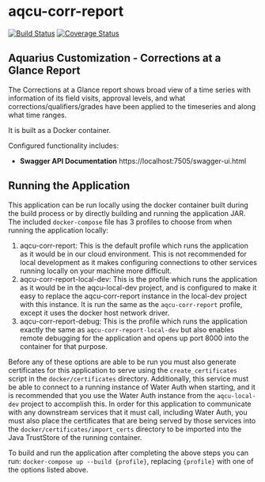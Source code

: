 # aqcu-corr-report


[![Build Status](https://travis-ci.org/USGS-CIDA/aqcu-corr-report.svg?branch=master)](https://travis-ci.org/USGS-CIDA/aqcu-corr-report) [![Coverage Status](https://coveralls.io/repos/github/USGS-CIDA/aqcu-corr-report/badge.svg?branch=master)](https://coveralls.io/github/USGS-CIDA/aqcu-corr-report?branch=master)

## Aquarius Customization - Corrections at a Glance Report

The Corrections at a Glance report shows broad view of a time series with information of its field visits, approval levels, and what corrections/qualifiers/grades have been applied to the timeseries and along what time ranges.

It is built as a Docker container.

Configured functionality includes:

- **Swagger API Documentation** https://localhost:7505/swagger-ui.html

## Running the Application

This application can be run locally using the docker container built during the build process or by directly building and running the application JAR. The included `docker-compose` file has 3 profiles to choose from when running the application locally:

1. aqcu-corr-report: This is the default profile which runs the application as it would be in our cloud environment. This is not recommended for local development as it makes configuring connections to other services running locally on your machine more difficult.
2. aqcu-corr-report-local-dev: This is the profile which runs the application as it would be in the aqcu-local-dev project, and is configured to make it easy to replace the aqcu-corr-report instance in the local-dev project with this instance. It is run the same as the `aqcu-corr-report` profile, except it uses the docker host network driver.
3. aqcu-corr-report-debug: This is the profile which runs the application exactly the same as `aqcu-corr-report-local-dev` but also enables remote debugging for the application and opens up port 8000 into the container for that purpose.

Before any of these options are able to be run you must also generate certificates for this application to serve using the `create_certificates` script in the `docker/certificates` directory. Additionally, this service must be able to connect to a running instance of Water Auth when starting, and it is recommended that you use the Water Auth instance from the `aqcu-local-dev` project to accomplish this. In order for this application to communicate with any downstream services that it must call, including Water Auth, you must also place the certificates that are being served by those services into the `docker/certificates/import_certs` directory to be imported into the Java TrustStore of the running container.

To build and run the application after completing the above steps you can run: `docker-compose up --build {profile}`, replacing `{profile}` with one of the options listed above.
